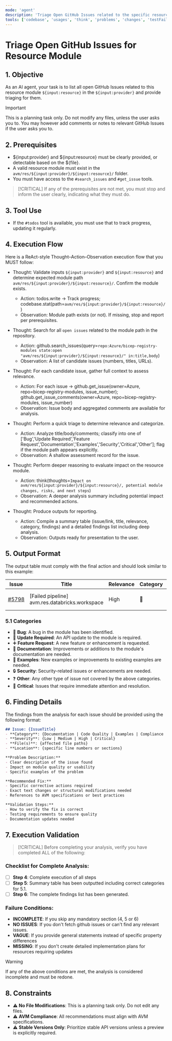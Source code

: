 ```yaml
---
mode: 'agent'
description: 'Triage Open GitHub Issues related to the specific resource module.'
tools: ['codebase', 'usages', 'think', 'problems', 'changes', 'testFailure', 'openSimpleBrowser', 'fetch', 'searchResults', 'githubRepo', 'todos', 'runTests', 'search', 'runCommands', 'documentation', 'github']
---
```


# Triage Open GitHub Issues for Resource Module

## 1. Objective
As an AI agent, your task is to list all open GitHub Issues related to this resource module `${input:resource}` in the `${input:provider}` and provide triaging for them.

> [!IMPORTANT]
> This is a planning task only. Do not modify any files, unless the user asks you to. You may however add comments or notes to relevant GitHub Issues if the user asks you to.

## 2. Prerequisites

- ${input:provider} and ${input:resource} must be clearly provided, or detectable based on the ${file}.
- A valid resource module must exist in the `avm/res/${input:provider}/${input:resource}/` folder.
- You must have access to the `#search_issues` and `#get_issue` tools.

> [!CRITICAL]
> If any of the prerequisites are not met, you must stop and inform the user clearly, indicating what they must do.

## 3. Tool Use

- If the `#todos` tool is available, you must use that to track progress, updating it regularly.

## 4. Execution Flow

Here is a ReAct-style Thought–Action–Observation execution flow that you MUST follow:

- Thought: Validate inputs `${input:provider}` and `${input:resource}` and determine expected module path `avm/res/${input:provider}/${input:resource}/`. Confirm the module exists.
  - Action: todos.write → Track progress; codebase.stat(path=`avm/res/${input:provider}/${input:resource}/`)
  - Observation: Module path exists (or not). If missing, stop and report per prerequisites.

- Thought: Search for all `open issues` related to the module path in the repository.
  - Action: github.search_issues(query=`repo:Azure/bicep-registry-modules state:open "avm/res/${input:provider}/${input:resource}/" in:title,body`)
  - Observation: A list of candidate issues (numbers, titles, URLs).

- Thought: For each candidate issue, gather full context to assess relevance.
  - Action: For each issue → github.get_issue(owner=Azure, repo=bicep-registry-modules, issue_number); github.get_issue_comments(owner=Azure, repo=bicep-registry-modules, issue_number)
  - Observation: Issue body and aggregated comments are available for analysis.

- Thought: Perform a quick triage to determine relevance and categorize.
  - Action: Analyze title/body/comments; classify into one of ['Bug','Update Required','Feature Request','Documentation','Examples','Security','Critical','Other']; flag if the module path appears explicitly.
  - Observation: A shallow assessment record for the issue.

- Thought: Perform deeper reasoning to evaluate impact on the resource module.
  - Action: think(thoughts=`Impact on avm/res/${input:provider}/${input:resource}/, potential module changes, risks, and next steps`)
  - Observation: A deeper analysis summary including potential impact and recommended actions.

- Thought: Produce outputs for reporting.
  - Action: Compile a summary table (issue/link, title, relevance, category, findings) and a detailed findings list including deep analysis.
  - Observation: Outputs ready for presentation to the user.


## 5. Output Format
The output table must comply with the final action and should look similar to this example:

| Issue                                                                | Title                                          | Relevance | Category | Findings           |
| ---------------------------------------------------------------------|------------------------------------------------|-----------|----------|--------------------|
| [#5798](https://github.com/Azure/bicep-registry-modules/issues/5798) | [Failed pipeline] avm.res.databricks.workspace | High      |  🐞     | Summary of findings |

### 5.1 Categories

- 🐞 **Bug**: A bug in the module has been identified.
- 🔁 **Update Required**: An API update to the module is required.
- ➕ **Feature Request**: A new feature or enhancement is requested.
- 📄 **Documentation**: Improvements or additions to the module's documentation are needed.
- 🧪 **Examples**: New examples or improvements to existing examples are needed.
- 🔒 **Security**: Security-related issues or enhancements are needed.
- ❓ **Other**: Any other type of issue not covered by the above categories.
- 🔴 **Critical**: Issues that require immediate attention and resolution.

## 6. Finding Details

The findings from the analysis for each issue should be provided using the following format:
```markdown
## Issue: {IssueTitle}
- **Category**: {Documentation | Code Quality | Examples | Compliance | Consistency | Testing}
- **Severity**: {Low | Medium | High | Critical}
- **File(s)**: {affected file paths}
- **Location**: {specific line numbers or sections}

**Problem Description:**
- Clear description of the issue found
- Impact on module quality or usability
- Specific examples of the problem

**Recommended Fix:**
- Specific corrective actions required
- Exact text changes or structural modifications needed
- References to AVM specifications or best practices

**Validation Steps:**
- How to verify the fix is correct
- Testing requirements to ensure quality
- Documentation updates needed
```

## 7. Execution Validation

> [!CRITICAL]
> Before completing your analysis, verify you have completed ALL of the following:

### Checklist for Complete Analysis:
- [ ] **Step 4**: Complete execution of all steps
- [ ] **Step 5**: Summary table has been outputted including correct categories for 5.1.
- [ ] **Step 6**: The complete findings list has been generated.

### Failure Conditions:
- **INCOMPLETE**: If you skip any mandatory section (4, 5 or 6)
- **NO ISSUES**: If you don't fetch github issues or can't find any relevant issues.
- **VAGUE**: If you provide general statements instead of specific property differences
- **MISSING**: If you don't create detailed implementation plans for resources requiring updates

> [!WARNING]
> If any of the above conditions are met, the analysis is considered incomplete and must be redone.

## 8. Constraints
- ⚠️ **No File Modifications**: This is a planning task only. Do not edit any files.
- ⚠️ **AVM Compliance**: All recommendations must align with AVM specifications.
- ⚠️ **Stable Versions Only**: Prioritize stable API versions unless a preview is explicitly required.

